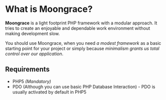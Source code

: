 What is Moongrace?
=================
**Moongrace** is a light footprint PHP framework with a modular approach. It tries to create an enjoyable and dependable work environment without making development slow.

You should use Moongrace, when you need *a modest framework* as a basic starting point for your project or simply because *minimalism grants us total control over our application*.

Requirements
------------

* PHP5 *(Mandatory)*
* PDO (Although you can use basic PHP Database Interaction) - PDO is usually activated by default in PHP5
